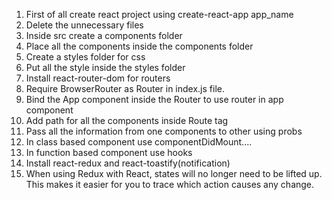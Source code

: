 1. First of all create react project using create-react-app app_name
2. Delete the unnecessary files
3. Inside src create a components folder
4. Place all the components inside the components folder
5. Create a styles folder for css
6. Put all the style inside the styles folder
7. Install react-router-dom for routers
8. Require BrowserRouter as Router in index.js file.
9. Bind the App component inside the Router to use router in app component
10. Add path for all the components inside Route tag
11. Pass all the information from one components to other using probs
12. In class based component use componentDidMount....
13. In function based component use hooks
14. Install react-redux and react-toastify(notification)
15. When using Redux with React, states will no longer need to be lifted up. This makes it easier for you to trace which action causes any change.